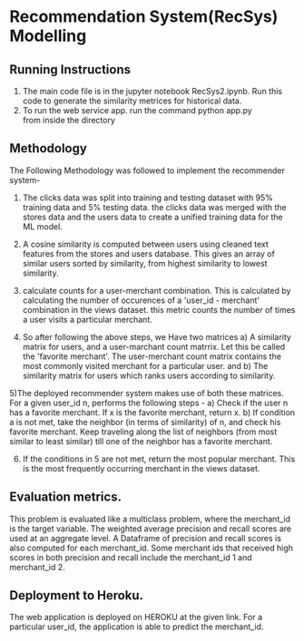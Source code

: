 # Recommendation System(RecSys) Modelling

## Running Instructions
1) The main code file is in the jupyter notebook RecSys2.ipynb. Run this
code to generate the similarity metrices for historical data.
2) To run the web service app. run the command
python app.py  
from inside the directory

## Methodology
The Following Methodology was followed to implement the recommender system-

1) The clicks data was split into training and testing dataset with 95% training data and 5% testing data.
the clicks data was merged with the stores data and the users data to create a unified training data
for the ML model.

2) A cosine similarity is computed between users using cleaned text features from the stores and users database. This gives an array of similar users sorted by similarity, from highest similarity to lowest similarity.

3) calculate counts for a user-merchant combination. This is calculated by calculating the number of occurences of a 'user_id - merchant' combination in the views dataset. this metric counts the number of times a user visits a particular merchant. 

4) So after following the above steps, we Have two matrices a) A similarity matrix for users, and a user-marchant count matrrix. Let this be called the 'favorite merchant'. The user-merchant count matrix contains the most commonly visited merchant for a particular user. and b) The similarity matrix for users which ranks users according to similarity.


5)The deployed recommender system makes use of both these matrices. For a given user_id n, performs the following steps - 
a) Check if the user n has a favorite merchant. If x is the favorite merchant, return x.
b) If condition a is not met, take the neighbor (in terms of similarity) of n, and check his favorite merchant. Keep traveling 
along the list of neighbors (from most similar to least similar) till one
of the neighbor has a favorite merchant.

6) If the conditions in 5 are not met, return the most popular merchant. This is the most frequently occurring merchant in the views dataset.

## Evaluation metrics.
This problem is evaluated like a multiclass problem, where the merchant_id is the target variable. The weighted average precision and recall scores are used at an aggregate level. 
A Dataframe of precision and recall scores is also computed for each merchant_id. Some merchant ids that received high scores in both  precision and recall include the merchant_id 1 and merchant_id 2. 


## Deployment to Heroku.
The web application is deployed on HEROKU at the given link. For a particular user_id, the application is able to predict the 
merchant_id. 






